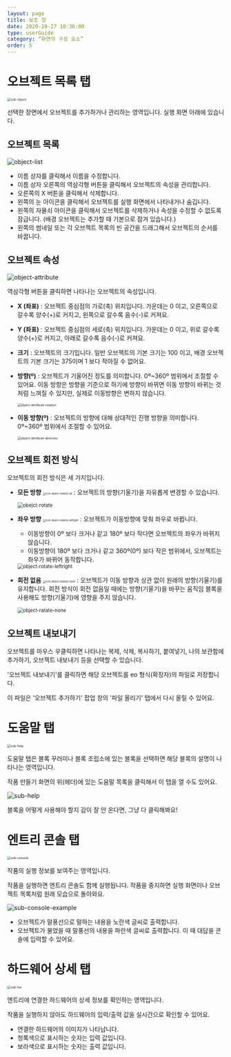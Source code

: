 ```yaml
---
layout: page
title: 보조 창
date: 2020-10-27 10:36:00
type: userGuide
category: “화면의 구성 요소”
order: 5
---
```


# 오브젝트 목록 탭



<img src="images/window/sub-object.png" alt="sub-object" style="zoom: 50%;" />



선택한 장면에서 오브젝트를 추가하거나 관리하는 영역입니다. 실행 화면 아래에 있습니다.



##  오브젝트 목록



![object-list](images/window/object-list.png)



+ 이름 상자를 클릭해서 이름을 수정합니다.
+ 이름 상자 오른쪽의 역삼각형 버튼을 클릭해서 오브젝트의 속성을 관리합니다.
+ 오른쪽의 X 버튼을 클릭해서 삭제합니다.
+ 왼쪽의 눈 아이콘을 클릭해서 오브젝트를 실행 화면에서 나타내거나 숨깁니다.
+ 왼쪽의 자물쇠 아이콘을 클릭해서 오브젝트를 삭제하거나 속성을 수정할 수 없도록 잠급니다. (배경 오브젝트는 추가할 때 기본으로 잠겨 있습니다.)
+ 왼쪽의 썸네일 또는 각 오브젝트 목록의 빈 공간을 드래그해서 오브젝트의 순서를 바꿉니다.



## 오브젝트 속성



![object-attribute](images/window/object-attribute.png)



역삼각형 버튼을 클릭하면 나타나는 오브젝트의 속성입니다.

+ **X (좌표)** : 오브젝트 중심점의 가로(축) 위치입니다. 가운데는 0 이고, 오른쪽으로 갈수록 양수(+)로 커지고, 왼쪽으로 갈수록 음수(-)로 커져요.

+ **Y (좌표)** : 오브젝트 중심점의 세로(축) 위치입니다. 가운데는 0 이고, 위로 갈수록 양수(+)로 커지고, 아래로 갈수록 음수(-)로 커져요.

+ **크기** : 오브젝트의 크기입니다. 일반 오브젝트의 기본 크기는 100 이고, 배경 오브젝트의 기본 크기는 375이며 1 보다 작아질 수 없어요.

+ **방향(º)** : 오브젝트가 기울어진 정도를 의미합니다. 0º~360º 범위에서 조절할 수 있어요. 이동 방향은 방향을 기준으로 하기에 방향이 바뀌면 이동 방향이 바뀌는 것 처럼 느껴질 수 있지만, 실제로 이동방향은 변하지 않습니다.

  <img src="images\window\object-attritbute-rotation.png" alt="object-attritbute-rotation" style="zoom: 50%;" />

+ **이동 방향(º)** : 오브젝트의 방향에 대해 상대적인 진행 방향을 의미합니다. 0º~360º 범위에서 조절할 수 있어요.

  <img src="images\window\object-attritbute-direction.png" alt="object-attritbute-direction" style="zoom: 50%;" />



## 오브젝트 회전 방식

오브젝트의 회전 방식은 세 가지입니다.

+ **모든 방향** <img src="images\icon\icon-object-rotation-all.png" alt="icon-object-rotation-all" style="zoom:40%;" /> : 오브젝트의 방향(기울기)을 자유롭게 변경할 수 있습니다.

  <img src="images\window\obejct-rotate.gif" alt="obejct-rotate" style="zoom:80%;" />

+ **좌우 방향** <img src="images\icon\icon-object-rotation-leftright.png" alt="icon-object-rotation-leftright" style="zoom:40%;" /> : 오브젝트가 이동방향에 맞춰 좌우로 바뀝니다.  

  + 이동방향이 0º 보다 크거나 같고 180º 보다 작다면 오브젝트의 좌우가 바뀌지 않습니다.                                                                                                                
  + 이동방향이 180º 보다 크거나 같고 360º(0º) 보다 작은 범위에서, 오브젝트는 좌우가 바뀌어 동작합니다.

  <img src="images\window\object-rotate-leftright.gif" alt="object-rotate-leftright" style="zoom:80%;" />

+ **회전 없음** <img src="images\icon\icon-object-rotation-none.png" alt="icon-object-rotation-none" style="zoom:40%;"> : 오브젝트가 이동 방향과 상관 없이 원래의 방향(기울기)를 유지합니다. 회전 방식이 회전 없음일 때에는 방향(기울기)을 바꾸는 움직임 블록을 사용해도 방향(기울기)에 영향을 주지 않습니다.

  <img src="images\window\object-ratate-none.gif" alt="object-ratate-none" style="zoom:80%;" />



## 오브젝트 내보내기

오브젝트를 마우스 우클릭하면 나타나는 복제, 삭제, 복사하기, 붙여넣기, 나의 보관함에 추가하기, 오브젝트 내보내기 등을 선택할 수 있습니다.

'오브젝트 내보내기'를 클릭하면 해당 오브젝트를 eo 형식(확장자)의 파일로 저장합니다.

이 파일은 '오브젝트 추가하기' 팝업 창의 '파일 올리기' 탭에서 다시 올릴 수 있어요.





# 도움말 탭



<img src="images/window/sub-help.png" alt="sub-help" style="zoom:50%;" />



도움말 탭은 블록 꾸러미나 블록 조립소에 있는 블록을 선택하면 해당 블록의 설명이 나타나는 영역입니다.

작품 만들기 화면의 위(헤더)에 있는 도움말 목록을 클릭해서 이 탭을 열 수도 있어요.



![sub-help](images/window/sub-help.gif)



블록을 어떻게 사용해야 할지 감이 잘 안 온다면, 그냥 다 클릭해봐요!



# 엔트리 콘솔 탭

<img src="images/window/sub-console.png" alt="sub-console" style="zoom:50%;" />



작품의 실행 정보를 보여주는 영역입니다.

작품을 실행하면 엔트리 콘솔도 함께 실행됩니다. 작품을 중지하면 실행 화면이나 오브젝트 목록처럼 원래 모습으로 돌아와요.



![sub-console-example](images/window/sub-console-example.gif)



+ 오브젝트가 말풍선으로 말하는 내용을 노란색 글씨로 출력합니다.
+ 오브젝트가 물었을 때 말풍선의 내용을 파란색 글씨로 출력합니다. 이 때 대답을 콘솔에 입력할 수 있어요.



# 하드웨어 상세 탭

<img src="images/window/sub-hw.png" alt="sub-hw" style="zoom:50%;" />



엔트리에 연결한 하드웨어의 상세 정보를 확인하는 영역입니다.

작품을 실행하지 않아도 하드웨어의 입력/출력 값을 실시간으로 확인할 수 있어요.

+ 연결한 하드웨어의 이미지가 나타납니다.
+ 청록색으로 표시하는 숫자는 입력 값입니다.
+ 보라색으로 표시하는 숫자는 출력 값입니다.
